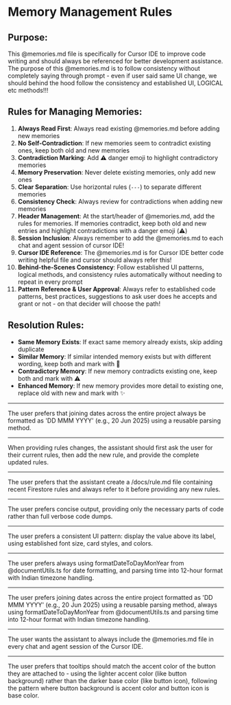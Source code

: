 # Memory Management Rules

## Purpose:
This @memories.md file is specifically for Cursor IDE to improve code writing and should always be referenced for better development assistance. The purpose of this @memories.md is to follow consistency without completely saying through prompt - even if user said same UI change, we should behind the hood follow the consistency and established UI, LOGICAL etc methods!!!

## Rules for Managing Memories:
1. **Always Read First**: Always read existing @memories.md before adding new memories
2. **No Self-Contradiction**: If new memories seem to contradict existing ones, keep both old and new memories
3. **Contradiction Marking**: Add ⚠️ danger emoji to highlight contradictory memories
4. **Memory Preservation**: Never delete existing memories, only add new ones
5. **Clear Separation**: Use horizontal rules (`---`) to separate different memories
6. **Consistency Check**: Always review for contradictions when adding new memories
7. **Header Management**: At the start/header of @memories.md, add the rules for memories. If memories contradict, keep both old and new entries and highlight contradictions with a danger emoji (⚠️)
8. **Session Inclusion**: Always remember to add the @memories.md to each chat and agent session of cursor IDE!
9. **Cursor IDE Reference**: The @memories.md is for Cursor IDE better code writing helpful file and cursor should always refer this!
10. **Behind-the-Scenes Consistency**: Follow established UI patterns, logical methods, and consistency rules automatically without needing to repeat in every prompt
11. **Pattern Reference & User Approval**: Always refer to established code patterns, best practices, suggestions to ask user does he accepts and grant or not - on that decider will choose the path!

## Resolution Rules:
- **Same Memory Exists**: If exact same memory already exists, skip adding duplicate
- **Similar Memory**: If similar intended memory exists but with different wording, keep both and mark with 🔄
- **Contradictory Memory**: If new memory contradicts existing one, keep both and mark with ⚠️
- **Enhanced Memory**: If new memory provides more detail to existing one, replace old with new and mark with ✨

---

The user prefers that joining dates across the entire project always be formatted as 'DD MMM YYYY' (e.g., 20 Jun 2025) using a reusable parsing method.

---

When providing rules changes, the assistant should first ask the user for their current rules, then add the new rule, and provide the complete updated rules.

---

The user prefers that the assistant create a /docs/rule.md file containing recent Firestore rules and always refer to it before providing any new rules.

---

The user prefers concise output, providing only the necessary parts of code rather than full verbose code dumps.

---

The user prefers a consistent UI pattern: display the value above its label, using established font size, card styles, and colors.

---

The user prefers always using formatDateToDayMonYear from @documentUtils.ts for date formatting, and parsing time into 12-hour format with Indian timezone handling.

---

The user prefers joining dates across the entire project formatted as 'DD MMM YYYY' (e.g., 20 Jun 2025) using a reusable parsing method, always using formatDateToDayMonYear from @documentUtils.ts and parsing time into 12-hour format with Indian timezone handling.

---

The user wants the assistant to always include the @memories.md file in every chat and agent session of the Cursor IDE.

---

The user prefers that tooltips should match the accent color of the button they are attached to - using the lighter accent color (like button background) rather than the darker base color (like button icon), following the pattern where button background is accent color and button icon is base color.